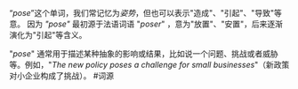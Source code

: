 “*pose*”这个单词，我们常记忆为*姿势*，但也可以表示"造成"、"引起"、"导致"等意。
因为 *"pose"* 最初源于法语词语 "*poser*" ，意为"放置"、"安置"，后来逐渐演化为"引起"等含义。

"*pose*" 通常用于描述某种抽象的影响或结果，比如说一个问题、挑战或者威胁等。例如，"*The new policy poses a challenge for small businesses*"（新政策对小企业构成了挑战）。 #词源

